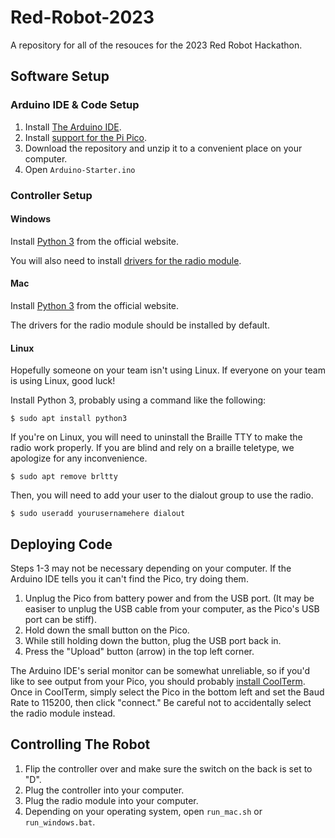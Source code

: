 # Red-Robot-2023
A repository for all of the resouces for the 2023 Red Robot Hackathon.

## Software Setup

### Arduino IDE & Code Setup

1. Install [The Arduino IDE](https://www.arduino.cc/en/software).
2. Install [support for the Pi Pico](https://github.com/earlephilhower/arduino-pico).
3. Download the repository and unzip it to a convenient place on your computer.
4. Open `Arduino-Starter.ino`

### Controller Setup

#### Windows

Install [Python 3](https://www.python.org/downloads/) from the official website.

You will also need to install [drivers for the radio module](https://www.wch-ic.com/downloads/CH341SER_ZIP.html).

#### Mac

Install [Python 3](https://www.python.org/downloads/) from the official website.

The drivers for the radio module should be installed by default.

#### Linux 

Hopefully someone on your team isn't using Linux.
If everyone on your team is using Linux, good luck!

Install Python 3, probably using a command like the following:

```
$ sudo apt install python3
```

If you're on Linux, you will need to uninstall the Braille TTY to make the radio work properly.
If you are blind and rely on a braille teletype, we apologize for any inconvenience.

```
$ sudo apt remove brltty
```

Then, you will need to add your user to the dialout group to use the radio.

```
$ sudo useradd yourusernamehere dialout
```

## Deploying Code

Steps 1-3 may not be necessary depending on your computer.
If the Arduino IDE tells you it can't find the Pico, try doing them.

1. Unplug the Pico from battery power and from the USB port.
  (It may be easiser to unplug the USB cable from your computer, as the Pico's USB port can be stiff).
2. Hold down the small button on the Pico.
3. While still holding down the button, plug the USB port back in.
4. Press the "Upload" button (arrow) in the top left corner.

The Arduino IDE's serial monitor can be somewhat unreliable,
so if you'd like to see output from your Pico,
you should probably [install CoolTerm](https://freeware.the-meiers.org).
Once in CoolTerm, simply select the Pico in the bottom left and set the Baud Rate to 115200, then click "connect."
Be careful not to accidentally select the radio module instead.


## Controlling The Robot

1. Flip the controller over and make sure the switch on the back is set to "D".
2. Plug the controller into your computer.
3. Plug the radio module into your computer.
5. Depending on your operating system, open `run_mac.sh` or `run_windows.bat`.